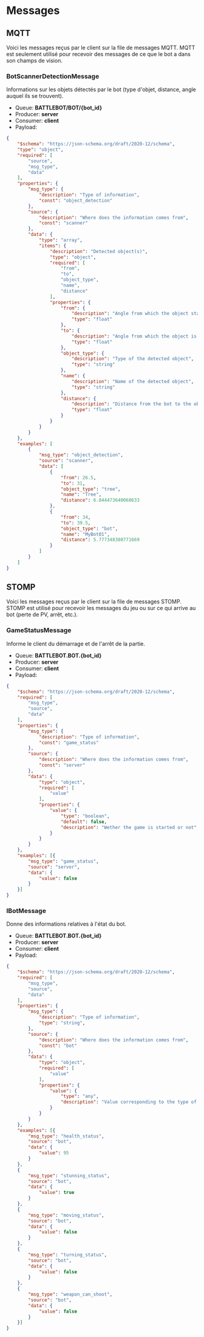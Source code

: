 # Messages

## MQTT

Voici les messages reçus par le client sur la file de messages MQTT. MQTT est seulement utilisé pour recevoir des messages de ce que le bot a dans son champs de vision.

### BotScannerDetectionMessage

Informations sur les objets détectés par le bot (type d'objet, distance, angle auquel ils se trouvent).

  * Queue: **BATTLEBOT/BOT/{bot_id}**
  * Producer: **server**
  * Consumer: **client**
  * Payload:

```json
{
    "$schema": "https://json-schema.org/draft/2020-12/schema",
    "type": "object",
    "required": [
        "source",
        "msg_type",
        "data"
    ],
    "properties": {
        "msg_type": {
            "description": "Type of information",
            "const": "object_detection"
        },
        "source": {
            "description": "Where does the information comes from",
            "const": "scanner"
        },
        "data": {
            "type": "array",
            "items": {
                "description": "Detected object(s)",
                "type": "object",
                "required": [
                    "from",
                    "to",
                    "object_type",
                    "name",
                    "distance"
                ],
                "properties": {
                    "from": {
                        "description": "Angle from which the object starts to be seen by the bot",
                        "type": "float"
                    },
                    "to": {
                        "description": "Angle from which the object is not visible anymore by the bot",
                        "type": "float"
                    },
                    "object_type": {
                        "description": "Type of the detected object",
                        "type": "string"
                    },
                    "name": {
                        "description": "Name of the detected object",
                        "type": "string"
                    },
                    "distance": {
                        "description": "Distance from the bot to the object",
                        "type": "float"
                    }
                }
            }
        }
    },
    "examples": [
        {
            "msg_type": "object_detection",
            "source": "scanner",
            "data": [
                {
                    "from": 26.5,
                    "to": 31,
                    "object_type": "tree",
                    "name": "Tree",
                    "distance": 6.844473640068633
                },
                {
                    "from": 34,
                    "to": 39.5,
                    "object_type": "bot",
                    "name": "MyBot01",
                    "distance": 5.777348380771669
                }
            ]
        }
    ]
}
```


## STOMP

Voici les messages reçus par le client sur la file de messages STOMP. STOMP est utilisé pour recevoir les messages du jeu ou sur ce qui arrive au bot (perte de PV, arrêt, etc.).

### GameStatusMessage

Informe le client du démarrage et de l'arrêt de la partie.

  * Queue: **BATTLEBOT.BOT.{bot_id}**
  * Producer: **server**
  * Consumer: **client**
  * Payload:

```json
{
    "$schema": "https://json-schema.org/draft/2020-12/schema",
    "required": [
        "msg_type",
        "source",
        "data"
    ],
    "properties": {
        "msg_type": {
            "description": "Type of information",
            "const": "game_status"
        },
        "source": {
            "description": "Where does the information comes from",
            "const": "server"
        },
        "data": {
            "type": "object",
            "required": [
                "value"
            ],
            "properties": {
                "value": {
                    "type": "boolean",
                    "default": false,
                    "description": "Wether the game is started or not"
                }
            }
        }
    },
    "examples": [{
        "msg_type": "game_status",
        "source": "server",
        "data": {
            "value": false
        }
    }]
}
```

### IBotMessage

Donne des informations relatives à l'état du bot.

  * Queue: **BATTLEBOT.BOT.{bot_id}**
  * Producer: **server**
  * Consumer: **client**
  * Payload:

```json
{
    "$schema": "https://json-schema.org/draft/2020-12/schema",
    "required": [
        "msg_type",
        "source",
        "data"
    ],
    "properties": {
        "msg_type": {
            "description": "Type of information",
            "type": "string",
        },
        "source": {
            "description": "Where does the information comes from",
            "const": "bot"
        },
        "data": {
            "type": "object",
            "required": [
                "value"
            ],
            "properties": {
                "value": {
                    "type": "any",
                    "description": "Value corresponding to the type of information"
                }
            }
        }
    },
    "examples": [{
        "msg_type": "health_status",
        "source": "bot",
        "data": {
            "value": 95
        }
    },
    {
        "msg_type": "stunning_status",
        "source": "bot",
        "data": {
            "value": true
        }
    },
    {
        "msg_type": "moving_status",
        "source": "bot",
        "data": {
            "value": false
        }
    },
    {
        "msg_type": "turning_status",
        "source": "bot",
        "data": {
            "value": false
        }
    },
    {
        "msg_type": "weapon_can_shoot",
        "source": "bot",
        "data": {
            "value": false
        }
    }]
}
```
